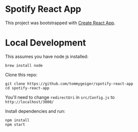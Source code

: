 # Spotify React App

This project was bootstrapped with [Create React App](https://github.com/facebook/create-react-app).

# Local Development

This assumes you have node js installed: 
```
brew install node
```

Clone this repo:
```
git clone https://github.com/tommygeiger/spotify-react-app
cd spotify-react-app
```

You'll need to change `redirectUri` in `src/Config.js` to `http://localhost/3000/`

Install dependencies and run:
```
npm install
npm start
```
